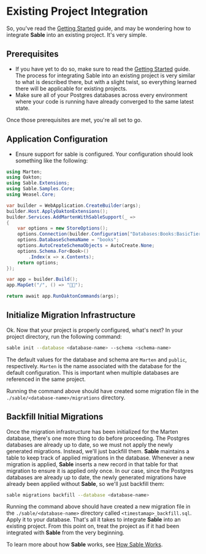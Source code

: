 # Existing Project Integration

So, you've read the [Getting Started](../introduction/getting-started) guide, and may be wondering how to integrate **Sable** into an existing project. It's very simple.

## Prerequisites
- If you have yet to do so, make sure to read the [Getting Started](../introduction/getting-started) guide. The process for integrating Sable into an existing project is very
similar to what is described there, but with a slight twist, so everything learned there will be applicable for existing projects.
- Make sure all of your Postgres databases across every environment where your code is running have already converged to the same latest state.

Once those prerequisites are met, you're all set to go.

## Application Configuration

- Ensure support for sable is configured. Your configuration should look something like the following:
```c#
using Marten;
using Oakton;
using Sable.Extensions;
using Sable.Samples.Core;
using Weasel.Core;

var builder = WebApplication.CreateBuilder(args);
builder.Host.ApplyOaktonExtensions();
builder.Services.AddMartenWithSableSupport(_ =>
{
    var options = new StoreOptions();
    options.Connection(builder.Configuration["Databases:Books:BasicTier"]);
    options.DatabaseSchemaName = "books";
    options.AutoCreateSchemaObjects = AutoCreate.None;
    options.Schema.For<Book>()
        .Index(x => x.Contents);
    return options;
});

var app = builder.Build();
app.MapGet("/", () => "💪🏾");

return await app.RunOaktonCommands(args);
```

## Initialize Migration Infrastructure

Ok. Now that your project is properly configured, what's next? 
In your project directory, run the following command:

```bash 
sable init --database <database-name> --schema <schema-name>
```

The default values for the database and schema are `Marten` and `public`, respectively.
`Marten` is the name associated with the database for the default configuration. This is important when multiple databases are referenced in the same project.

Running the command above should have created some migration file in the `./sable/<database-name>/migrations` directory.

## Backfill Initial Migrations

Once the migration infrastructure has been initialized for the Marten database, there's one more thing to do before proceeding.
The Postgres databases are already up to date, so we must not apply the newly generated migrations. Instead, we'll just backfill them.
**Sable** maintains a table to keep track of applied migrations in the database. 
Whenever a new migration is applied, **Sable** inserts a new record in that table for that migration to ensure it is applied only once.
In our case, since the Postgres databases are already up to date, the newly generated migrations have already been applied without **Sable**, so we'll just backfill them:

```bash 
sable migrations backfill --database <database-name>
```

Running the command above should have created a new migration file in the  `./sable/<database-name>` directory called `<timestamap>_backfill.sql`.
Apply it to your database. That's all it takes to integrate **Sable** into an existing project. From this point on, treat the project as if it had been integrated with **Sable** from the very beginning.

To learn more about how **Sable** works, see [How Sable Works](../reference/how-sable-works).